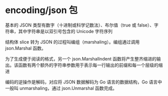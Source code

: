 # encoding/json 包

基本的 JSON 类型有数字（十进制或科学记数法）、布尔值（true 或 false）、字符串，其中字符串是以双引号包含的 Unicode 字符序列

结构体 slice 转为 JSON 的过程叫编组（marshaling）。编组通过调用 json.Marshal 函数。

为了生成便于阅读的格式，另一个 json.MarshalIndent 函数将产生整齐缩进的输出。该函数有两个额外的字符串参数用于表示每一行输出的前缀和每一个层级的缩进

编码的逆操作是解码，对应将 JSON 数据解码为 Go 语言的数据结构，Go 语言中一般叫 unmarshaling，通过 json.Unmarshal 函数完成。
